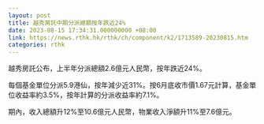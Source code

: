```yaml
---
layout: post
title: 越秀房託中期分派總額按年跌近24%
date: 2023-08-15 17:34:31.000000000 +08:00
link: https://news.rthk.hk/rthk/ch/component/k2/1713589-20230815.htm
categories: rthk
---
```


越秀房託公布，上半年分派總額2.6億元人民幣，按年跌近24%。

每個基金單位分派5.9港仙，按年減少近31%。按6月底收市價1.67元計算，基金單位收益率約3.5%，按年計算的分派收益率約7.1%。

期內，收入總額升12%至10.6億元人民幣，物業收入淨額升11%至7.6億元。
